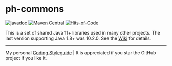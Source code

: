 # ph-commons

[![javadoc](https://javadoc.io/badge2/com.helger.commons/ph-commons/javadoc.svg)](https://javadoc.io/doc/com.helger.commons/ph-commons)
[![Maven Central](https://maven-badges.herokuapp.com/maven-central/com.helger.commons/ph-commons-parent-pom/badge.svg)](https://maven-badges.herokuapp.com/maven-central/com.helger.commons/ph-commons-parent-pom)
[![Hits-of-Code](https://hitsofcode.com/github/phax/ph-commons?branch=master)](https://hitsofcode.com/github/phax/ph-commons/view?branch=master) 

This is a set of shared Java 11+ libraries used in many other projects.
The last version supporting Java 1.8+ was 10.2.0.
See the [Wiki](https://github.com/phax/ph-commons/wiki) for details.

---

My personal [Coding Styleguide](https://github.com/phax/meta/blob/master/CodingStyleguide.md) |
It is appreciated if you star the GitHub project if you like it.